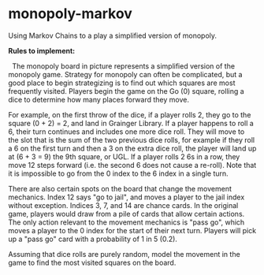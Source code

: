 # monopoly-markov
Using Markov Chains to a play a simplified version of monopoly.

**Rules to implement:**


&nbsp;
The monopoly board in picture represents a simplified version of the monopoly game. Strategy for monopoly can often be complicated, but a good place to begin strategizing is to find out which squares are most frequently visited. Players begin the game on the Go (0) square, rolling a dice to determine how many places forward they move.

For example, on the first throw of the dice, if a player rolls 2, they go to the square (0 + 2) = 2, and land in Grainger Library. If a player happens to roll a 6, their turn continues and includes one more dice roll. They will move to the slot that is the sum of the two previous dice rolls, for example if they roll a 6 on the first turn and then a 3 on the extra dice roll, the player will land up at (6 + 3 = 9) the 9th square, or UGL. If a player rolls 2 6s in a row, they move 12 steps forward (i.e. the second 6 does not cause a re-roll). Note that it is impossible to go from the 0 index to the 6 index in a single turn.

There are also certain spots on the board that change the movement mechanics. Index 12 says "go to jail", and moves a player to the jail index without exception. Indices 3, 7, and 14 are chance cards. In the original game, players would draw from a pile of cards that allow certain actions. The only action relevant to the movement mechanics is "pass go", which moves a player to the 0 index for the start of their next turn. Players will pick up a "pass go" card with a probability of 1 in 5 (0.2).

Assuming that dice rolls are purely random, model the movement in the game to find the most visited squares on the board.
